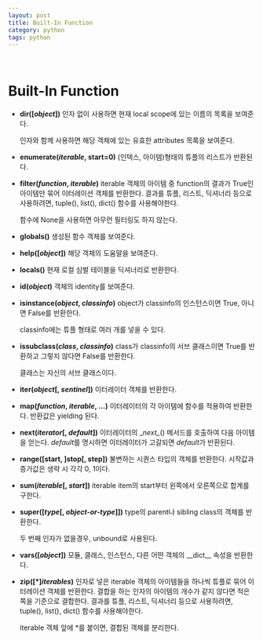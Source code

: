 ```yaml
---
layout: post
title: Built-In Function
category: python
tags: python
---
```


&nbsp;

# Built-In Function

- **dir([*object*])**
  인자 없이 사용하면 현재 local scope에 있는 이름의 목록을 보여준다.

  인자와 함께 사용하면 해당 객체에 있는 유효한 attributes 목록을 보여준다.

- **enumerate(*iterable*, start=0)**
  (인텍스, 아이템)형태의 튜플의 리스트가 반환된다.

- **filter(*function*, *iterable*)**
  iterable 객체의 아이템 중 function의 결과가 True인 아이템만 묶어 이터레이션 객체를 반환한다. 결과를 튜플, 리스트, 딕셔너리 등으로 사용하려면, tuple(), list(), dict() 함수를 사용해야한다.

  함수에 None을 사용하면 아무런 필터링도 하지 않는다.

- **globals()**
  생성된 함수 객체를 보여준다.

- **help([*object*])**
  해당 객체의 도움말을 보여준다.

- **locals()**
  현재 로컬 심벌 테이블을 딕셔너리로 반환한다.

- **id(*object*)**
  객체의 identity를 보여준다.

- **isinstance(*object*, *classinfo*)**
  object가 classinfo의 인스턴스이면 True, 아니면 False를 반환한다.

  classinfo에는 튜플 형태로 여러 개를 넣을 수 있다.

- **issubclass(*class*, *classinfo*)**
  class가 classinfo의 서브 클래스이면 True를 반환하고 그렇지 않다면 False를 반환한다.

  클래스는 자신의 서브 클래스이다.

- **iter(*object*[, *sentinel*])**
  이터레이터 객체를 반환한다.

- **map(*function*, *iterable*, ...)**
  이터레이터의 각 아이템에 함수를 적용하여 반환한다. 반환값은 yielding 된다.

- **next(*iterator*[, *default*])**
  이터레이터의 \__next\__() 메서드를 호출하여 다음 아이템을 얻는다. *default*를 명시하면 이터레이터가 고갈되면 *default*가 반환된다.

- **range([start, ]stop[, step])**
  불변하는 시퀀스 타입의 객체를 반환한다. 시작값과 증가값은 생략 시 각각 0, 1이다.

- **sum(*iterable*[, *start*])**
  iterable item의 start부터 왼쪽에서 오른쪽으로 합계를 구한다.

- **super([*type*[, *object-or-type*]])**
  type의 parent나 sibling class의 객체를 반환한다.

  두 번째 인자가 없을경우, unbound로 사용된다.

- **vars([*object*])**
  모듈, 클래스, 인스턴스, 다른 어떤 객체의 \_\_dict\_\_ 속성을 반환한다.

- **zip([\*]*iterables*)**
  인자로 넣은 iterable 객체의 아이템들을 하나씩 튜플로 묶어 이터레이션 객체를 반환한다. 결합을 하는 인자의 아이템의 개수가 같지 않다면 적은 쪽을 기준으로 결합한다. 결과를 튜플, 리스트, 딕셔너리 등으로 사용하려면, tuple(), list(), dict() 함수를 사용해야한다.

  iterable 객체 앞에 *를 붙이면, 결합된 객체를 분리한다.